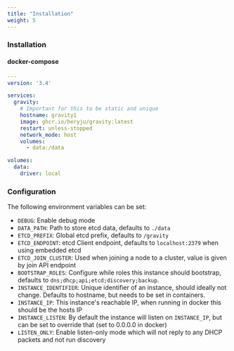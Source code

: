 ```yaml
---
title: "Installation"
weight: 5
---
```


### Installation

#### docker-compose

```yaml
---
version: '3.4'

services:
  gravity:
    # Important for this to be static and unique
    hostname: gravity1
    image: ghcr.io/beryju/gravity:latest
    restart: unless-stopped
    network_mode: host
    volumes:
      - data:/data

volumes:
  data:
    driver: local
```

### Configuration

The following environment variables can be set:

- `DEBUG`: Enable debug mode
- `DATA_PATH`: Path to store etcd data, defaults to `./data`
- `ETCD_PREFIX`: Global etcd prefix, defaults to `/gravity`
- `ETCD_ENDPOINT`: etcd Client endpoint, defaults to `localhost:2379` when using embedded etcd
- `ETCD_JOIN_CLUSTER`: Used when joining a node to a cluster, value is given by join API endpoint
- `BOOTSTRAP_ROLES`: Configure while roles this instance should bootstrap, defaults to `dns;dhcp;api;etcd;discovery;backup`.
- `INSTANCE_IDENTIFIER`: Unique identifier of an instance, should ideally not change. Defaults to hostname, but needs to be set in containers.
- `INSTANCE_IP`: This instance's reachable IP, when running in docker this should be the hosts IP
- `INSTANCE_LISTEN`: By default the instance will listen on `INSTANCE_IP`, but can be set to override that (set to 0.0.0.0 in docker)
- `LISTEN_ONLY`: Enable listen-only mode which will not reply to any DHCP packets and not run discovery
